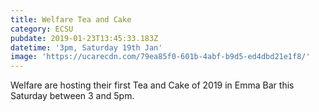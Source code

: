 ```yaml
---
title: Welfare Tea and Cake
category: ECSU
pubdate: 2019-01-23T13:45:33.183Z
datetime: '3pm, Saturday 19th Jan'
image: 'https://ucarecdn.com/79ea85f0-601b-4abf-b9d5-ed4dbd21e1f8/'
---
```

Welfare are hosting their first Tea and Cake of 2019 in Emma Bar this Saturday between 3 and 5pm.
